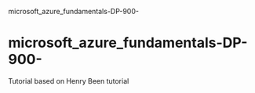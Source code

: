microsoft_azure_fundamentals-DP-900-

# microsoft_azure_fundamentals-DP-900-
Tutorial based on Henry Been tutorial

